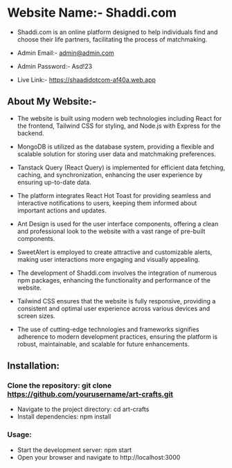 # Website Name:- Shaddi.com
- Shaddi.com is an online platform designed to help individuals find and choose their life partners, facilitating the process of matchmaking.

- Admin Email:- admin@admin.com
- Admin Password:- Asd!23
- Live Link:- https://shaadidotcom-af40a.web.app

## About My Website:-


- The website is built using modern web technologies including React for the frontend, Tailwind CSS for styling, and Node.js with Express for the backend.

- MongoDB is utilized as the database system, providing a flexible and scalable solution for storing user data and matchmaking preferences.

- Tanstack Query (React Query) is implemented for efficient data fetching, caching, and synchronization, enhancing the user experience by ensuring up-to-date data.

- The platform integrates React Hot Toast for providing seamless and interactive notifications to users, keeping them informed about important actions and updates.

- Ant Design is used for the user interface components, offering a clean and professional look to the website with a vast range of pre-built components.

- SweetAlert is employed to create attractive and customizable alerts, making user interactions more engaging and visually appealing.

- The development of Shaddi.com involves the integration of numerous npm packages, enhancing the functionality and performance of the website.

- Tailwind CSS ensures that the website is fully responsive, providing a consistent and optimal user experience across various devices and screen sizes.

- The use of cutting-edge technologies and frameworks signifies adherence to modern development practices, ensuring the platform is robust, maintainable, and scalable for future enhancements.

## Installation:
### Clone the repository: git clone https://github.com/yourusername/art-crafts.git
- Navigate to the project directory: cd art-crafts
- Install dependencies: npm install
### Usage:
- Start the development server: npm start
- Open your browser and navigate to http://localhost:3000
